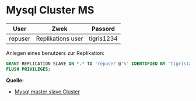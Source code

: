 # Mysql Cluster MS

| User | Zwek | Passord |
| :---: | :---: | :---: |
|repuser| Replikations user | tigris1234 |

Anlegen eines benutzers zur Replikation:

```sql
GRANT REPLICATION SLAVE ON *.* TO 'repuser'@'%' IDENTIFIED BY 'tigris1234';
FLUSH PRIVILEGES;

````

**Quelle:**

* [Mysql master slave Cluster](https://www.digitalocean.com/community/tutorials/how-to-set-up-master-slave-replication-in-mysql)